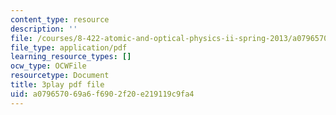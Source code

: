 ```yaml
---
content_type: resource
description: ''
file: /courses/8-422-atomic-and-optical-physics-ii-spring-2013/a079657069a6f6902f20e219119c9fa4_O92M9n8uIGY.pdf
file_type: application/pdf
learning_resource_types: []
ocw_type: OCWFile
resourcetype: Document
title: 3play pdf file
uid: a0796570-69a6-f690-2f20-e219119c9fa4
---
```

